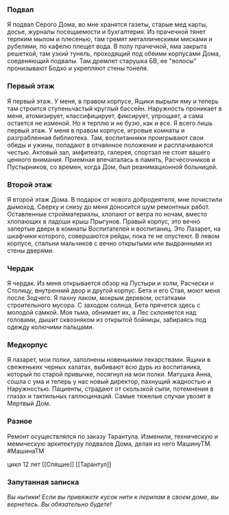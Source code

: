 ### Подвал
Я подвал Серого Дома, во мне хранятся газеты, старые мед карты, досье, журналы посещаемости и бухгалтерия. Из прачечной тянет терпким мылом и плесенью, там гремят металлическими мисками и рубелями, по кафелю плещет вода. В полу прачечной, яма закрыта решеткой, там узкий тунель, проходящий под обеими корпусами Дома, соеденяющий подвалы. Там дремлет старушка БВ, ее "волосы" пронизывают Бодхо и укрепляют стены тонеля.

### Первый этаж
Я первый этаж. У меня, в правом корпусе, Ящики вырыли яму и теперь там строится ступеньчастый круглый бассейн. Наружность проникает в меня, атомизирует, классифицирует, фиксирует, упрощает, а сама остается не изменой. Но я терплю и не бузю, как и все. Я всего лишь первый этаж. У меня в правом корпусе, игровые комнаты и разграбленная библиотека. Там, воспитанники проигрывают свои обеды и ужины, попадают в отчаянное положение и расплачиваются честью. Актовый зал, амфитеатр, галерея, спортзал не стоят вашего ценного внимания. Приемная впечаталась в память, Расчесочников и Пустырников, со времен, когда Дом, был реанимационной больницей.

### Второй этаж
Я второй этаж Дома. В подарок от нового добродеятеля, мне почистили дымоход. Сверху и снизу до меня доносится шум ремонтных работ. Оставленные стройматериалы, хлопают от ветра по ночам, вместо хлопающих в ладоши крыш Прыгунов. Правый корпус, это вечно запертые двери в комнаты Воспитателей и воспитаниц. Это Лазарет, на шкафчики которого, совершаются рейды, пока те не опустеют. В левом корпусе, спальни мальчиков с вечно открытыми или выдранными из стены дверями. 

### Чердак
Я чердак. Из меня открывается обзор на Пустыри и холм, Расчески и Столицу, внутренний двор и другой корпус. Бета и его Стая, моют меня после Зодчего. Я пахну лаком, мокрым деревом, остатками строительного мусора.
С заходом солнца, Бета прячется здесь с молодой самкой. Моя тьма, обнимает их, а Лес склоняется над головами, дышит сквозняком из открытой бойницы, забираясь под одежду колючими пальцами.

### Медкорпус
Я лазарет, мои полки, заполнены новенькими лекарствами. Ящики в свеженьких черных халатах, выбивают всю дурь из воспитаника, который по старой привычке, посягнул на мои полки.
Матушка Анна, сошла с ума и теперь у нас новый директор, пахнущий жадностью и Наружностью.
Пациенты, страдают от скользкой сыпи, потемнения в глазах и тактильных галлюцинаций. Самые тяжелые случаи увозят в Мертвый Дом.

### Разное
Ремонт осуществлялся по заказу Тарантула. Изменили, техническую и мемическую архитектуру подвалов Дома, делая из него МашинуТМ.
#МашинаТМ 

цикл 12 лет
[[Спящие]] [[Тарантул]] 

### Запутанная записка
_Вы нытики! Если вы привяжете кусок нити к перилам в своем доме, вы вернетесь. Вы обязательно будете!_
